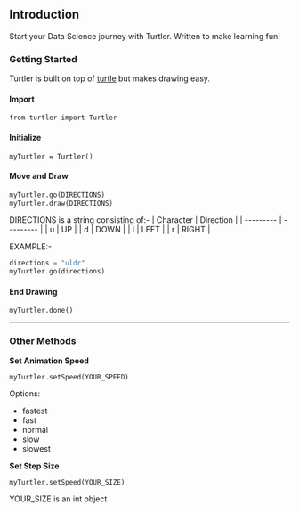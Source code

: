 ## Introduction

Start your Data Science journey with Turtler. Written to make learning fun!

### Getting Started

Turtler is built on top of [turtle](https://docs.python.org/3/library/turtle.html) but makes drawing easy.

#### Import

`from turtler import Turtler`



#### Initialize

`myTurtler = Turtler()`



#### Move and Draw

```Python
myTurtler.go(DIRECTIONS)
myTurtler.draw(DIRECTIONS)
```



DIRECTIONS is a string consisting of:-
| Character | Direction |
| --------- | --------- |
| u         | UP        |
| d         | DOWN      |
| l         | LEFT      |
| r         | RIGHT     |

EXAMPLE:-
```Python
directions = "uldr"
myTurtler.go(directions)
```



#### End Drawing

`myTurtler.done()`


---

### Other Methods

**Set Animation Speed**

`myTurtler.setSpeed(YOUR_SPEED)`

Options:
- fastest
- fast
- normal
- slow
- slowest

**Set Step Size**

`myTurtler.setSpeed(YOUR_SIZE)`

YOUR_SIZE is an int object
